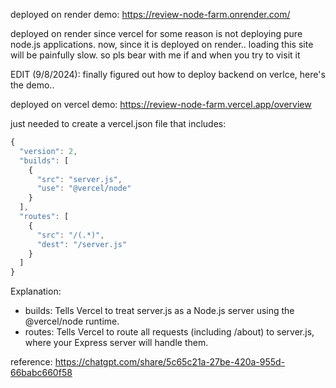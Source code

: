 deployed on render demo: https://review-node-farm.onrender.com/

deployed on render since vercel for some reason is not deploying pure node.js applications. 
now, since it is deployed on render.. loading this site will be painfully slow. so pls bear with me if and when you try to visit it

EDIT (9/8/2024):
finally figured out how to deploy backend on verlce, here's the demo..

deployed on vercel demo: https://review-node-farm.vercel.app/overview


just needed to create a vercel.json file that includes:

```javascript
{
  "version": 2,
  "builds": [
    {
      "src": "server.js",
      "use": "@vercel/node"
    }
  ],
  "routes": [
    {
      "src": "/(.*)",
      "dest": "/server.js"
    }
  ]
}
```
Explanation:
- builds: Tells Vercel to treat server.js as a Node.js server using the @vercel/node runtime.
- routes: Tells Vercel to route all requests (including /about) to server.js, where your Express server will handle them.

reference: https://chatgpt.com/share/5c65c21a-27be-420a-955d-66babc660f58
